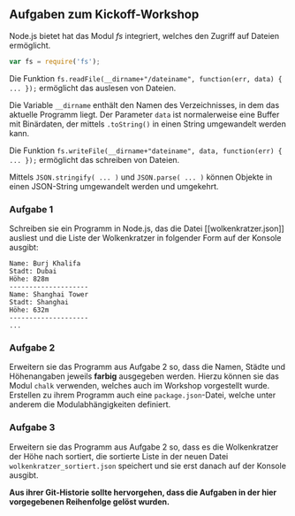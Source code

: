 ## Aufgaben zum Kickoff-Workshop
Node.js bietet hat das Modul _fs_ integriert, welches den Zugriff auf Dateien ermöglicht.

```javascript
var fs = require('fs');
```

Die Funktion `fs.readFile(__dirname+"/dateiname", function(err, data) { ... });` ermöglicht das auslesen von Dateien.

Die Variable `__dirname` enthält den Namen des Verzeichnisses, in dem das aktuelle Programm liegt. Der Parameter `data` ist normalerweise eine Buffer mit Binärdaten, der mittels `.toString()` in einen String umgewandelt werden kann.

Die Funktion `fs.writeFile(__dirname+"dateiname", data, function(err) { ... });` ermöglicht das schreiben von Dateien.

Mittels `JSON.stringify( ... )` und `JSON.parse( ... )` können Objekte in einen JSON-String umgewandelt werden und umgekehrt.

### Aufgabe 1
Schreiben sie ein Programm in Node.js, das die Datei [[wolkenkratzer.json]] ausliest und die Liste der Wolkenkratzer in folgender Form auf der Konsole ausgibt:

```
Name: Burj Khalifa
Stadt: Dubai
Höhe: 828m
--------------------
Name: Shanghai Tower
Stadt: Shanghai
Höhe: 632m
--------------------
...
```

### Aufgabe 2
Erweitern sie das Programm aus Aufgabe 2 so, dass die Namen, Städte und Höhenangaben jeweils **farbig** ausgegeben werden. Hierzu können sie das Modul ```chalk``` verwenden, welches auch im Workshop vorgestellt wurde. Erstellen zu ihrem Programm auch eine ```package.json```-Datei, welche unter anderem die Modulabhängigkeiten definiert.

### Aufgabe 3
Erweitern sie das Programm aus Aufgabe 2 so, dass es die Wolkenkratzer der Höhe nach sortiert, die sortierte Liste in der neuen Datei `wolkenkratzer_sortiert.json` speichert und sie erst danach auf der Konsole ausgibt.

**Aus ihrer Git-Historie sollte hervorgehen, dass die Aufgaben in der hier vorgegebenen Reihenfolge gelöst wurden.**
